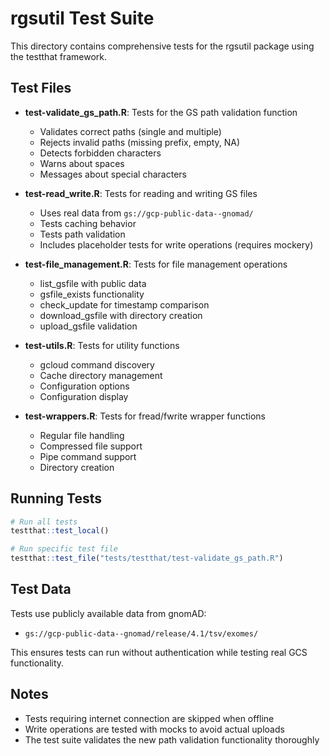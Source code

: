 # rgsutil Test Suite

This directory contains comprehensive tests for the rgsutil package using the testthat framework.

## Test Files

- **test-validate_gs_path.R**: Tests for the GS path validation function
  - Validates correct paths (single and multiple)
  - Rejects invalid paths (missing prefix, empty, NA)
  - Detects forbidden characters
  - Warns about spaces
  - Messages about special characters

- **test-read_write.R**: Tests for reading and writing GS files
  - Uses real data from `gs://gcp-public-data--gnomad/`
  - Tests caching behavior
  - Tests path validation
  - Includes placeholder tests for write operations (requires mockery)

- **test-file_management.R**: Tests for file management operations
  - list_gsfile with public data
  - gsfile_exists functionality
  - check_update for timestamp comparison
  - download_gsfile with directory creation
  - upload_gsfile validation

- **test-utils.R**: Tests for utility functions
  - gcloud command discovery
  - Cache directory management
  - Configuration options
  - Configuration display

- **test-wrappers.R**: Tests for fread/fwrite wrapper functions
  - Regular file handling
  - Compressed file support
  - Pipe command support
  - Directory creation

## Running Tests

```r
# Run all tests
testthat::test_local()

# Run specific test file
testthat::test_file("tests/testthat/test-validate_gs_path.R")
```

## Test Data

Tests use publicly available data from gnomAD:
- `gs://gcp-public-data--gnomad/release/4.1/tsv/exomes/`

This ensures tests can run without authentication while testing real GCS functionality.

## Notes

- Tests requiring internet connection are skipped when offline
- Write operations are tested with mocks to avoid actual uploads
- The test suite validates the new path validation functionality thoroughly
